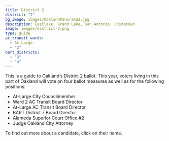 ```yaml
---
title: District 2
district: "2"
bg_image: images/OaklandPanorama2.jpg
description: Eastlake, Grand Lake, San Antonio, Chinatown
image: images/district-2.png
type: guide
ac_transit_wards:
  - At-Large
  - "2"
bart_districts:
  - "3"
  - "4"
---
```

This is a guide to Oakland’s District 2 ballot. This year, voters living in this part of Oakland will vote on four ballot measures as well as for the following positions:

* At-Large City Councilmember 
* Ward 2 AC Transit Board Director
* At-Large AC Transit Board Director 
* BART District 7 Board Director 
* Alameda Superior Court Office #2 
* Judge Oakland City Attorney 

To find out more about a candidate, click on their name.